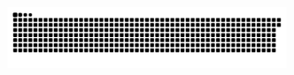 <picture>
  <source media="(prefers-color-scheme: dark)" srcset="https://raw.githubusercontent.com/MarineHakobyan/MarineHakobyan/c2a459856a3ca082eb63d593e6784cfd921ed194/github-contribution-grid-snake-dark.svg" />
  <source media="(prefers-color-scheme: light)" srcset="https://raw.githubusercontent.com/MarineHakobyan/MarineHakobyan/c2a459856a3ca082eb63d593e6784cfd921ed194/github-contribution-grid-snake.svg" />
  <img alt="github-snake" src="https://raw.githubusercontent.com/MarineHakobyan/MarineHakobyan/c2a459856a3ca082eb63d593e6784cfd921ed194/github-contribution-grid-snake-dark.svg" />
</picture>
